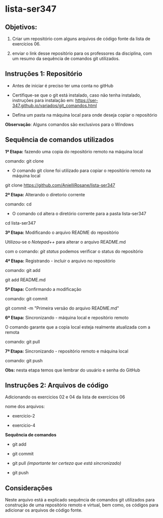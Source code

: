 # lista-ser347

## Objetivos:

1) Criar um repositório com alguns arquivos de código fonte da lista 
de exercícios 06. 

2) enviar o link desse repositório para os professores da disciplina, 
com um resumo da sequência de comandos git utilizados.

## Instruções 1: Repositório

* Antes de iniciar é preciso ter uma conta no gitHub 
* Certifique-se que o git está instalado, caso não tenha instalado, instruções para instalação em: https://ser-347.github.io/variados/git_comandos.html

* Defina um pasta na máquina local para onde deseja copiar o repositório 

**Observação**: Alguns comandos são exclusivos para o  Windows

## Sequência de comandos utilizados

**1ª Etapa:** fazendo uma copia do repositório remoto na máquina local

comando: git clone

* O comando git clone foi utilizado para copiar o repositório remoto na máquina local

git clone https://github.com/AnielliRosane/lista-ser347


**2ª Etapa:**  Alterando o diretorio corrente

comando: cd 

* O comando cd altera o diretório corrente para a pasta lista-ser347

cd lista-ser347

**3ª Etapa:** Modificando o arquivo README do repositório

Utilizou-se o *Notepad++* para alterar o arquivo README.md

com o comando: *git status* podemos verificar o status do repositório

**4ª Etapa:** Registrando - incluir o arquivo no repositório

comando: git add

git add README.md

**5ª Etapa:** Confirmando a modificação

comando: git commit 

git commit -m "Primeira versão do arquivo README.md"

**6ª Etapa:** Sincronizando -  máquina local e repositório remoto

O comando garante que a copia local esteja realmente atualizada com a remota

comando: git pull

**7ª Etapa:** Sincronizando -  repositório remoto e máquina local

comando: git push

**Obs:** nesta etapa temos que lembrar do usuário e senha do GitHub


## Instruções 2: Arquivos de código

Adicionando os exercicios 02 e 04 da lista de exercícios 06

nome dos arquivos: 

* exercicio-2

* exercicio-4

**Sequência de comandos**

* git add

* git commit

* git pull *(importante ter certeza que está sincronizado)*

* git push

## Considerações

Neste arquivo está a explicado sequência de comandos git utilizados para construção de uma repositório remoto e virtual, 
bem como, os códigos para adicionar os arquivos de código fonte.
